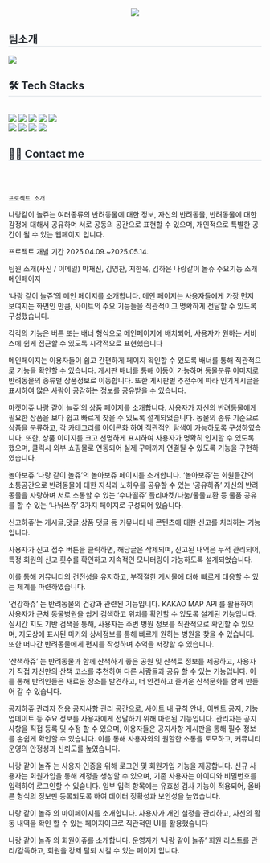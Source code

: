 <div align= "center">
    <img src="https://capsule-render.vercel.app/api?type=soft&color=e8b602&height=120&text=반려동물%20커뮤니티%20나랑같이%20놀쥬&animation=fadeIn&fontColor=000000&fontSize=40" />
    </div>
    <div style="text-align: left;"> 
    <h2 style="border-bottom: 1px solid #d8dee4; color: #282d33;"> 팀소개 </h2>  
    <div style="font-weight: 700; font-size: 15px; text-align: left; color: #282d33;"> <img src="C:\Users\320<li>22\Desktop\github\j.jpg"></li></li></li></li></li></li> </div> 
    </div>
    <div style="text-align: left;">
    <h2 style="border-bottom: 1px solid #d8dee4; color: #282d33;"> 🛠️ Tech Stacks </h2> <br> 
    <div style="margin: ; text-align: left;" "text-align: left;"> <img src="https://img.shields.io/badge/Spring-6DB33F?style=flat&logo=Spring&logoColor=white">
          <img src="https://img.shields.io/badge/Oracle-F80000?style=flat&logo=Oracle&logoColor=white">
          <img src="https://img.shields.io/badge/Notion-000000?style=flat&logo=Notion&logoColor=white">
          <img src="https://img.shields.io/badge/Java-007396?style=flat&logo=Java&logoColor=white">
          <img src="https://img.shields.io/badge/Javascript-F7DF1E?style=flat&logo=Javascript&logoColor=white">
          <br/><img src="https://img.shields.io/badge/jQuery-0769AD?style=flat&logo=jQuery&logoColor=white">
          <img src="https://img.shields.io/badge/Apache Tomcat-F8DC75?style=flat&logo=Apache Tomcat&logoColor=white">
          <img src="https://img.shields.io/badge/CSS3-1572B6?style=flat&logo=CSS3&logoColor=white">
          <img src="https://img.shields.io/badge/HTML5-E34F26?style=flat&logo=HTML5&logoColor=white">
          </div>
    </div>
    <div style="text-align: left;">
    <h2 style="border-bottom: 1px solid #d8dee4; color: #282d33;"> 🧑‍💻 Contact me </h2> <br> 
    <div style="text-align: left;">  </div>  <br> 
    <div style="text-align: left;">  </div> 
    </div>
    

    프로젝트 소개

나랑같이 놀쥬는 여러종류의 반려동물에 대한 정보, 자신의 반려동물, 반려동물에 대한 감정에 대해서 공유하며 서로 공동의 공간으로 표현할 수 있으며, 개인적으로 특별한 공간이 될 수 있는 웹페이지 입니다.

프로젝트 개발 기간
2025.04.09.~2025.05.14.

팀원 소개(사진 / 이메일)
박재진, 김영찬, 지한욱, 김하은
       나랑같이 놀쥬 주요기능 소개
메인페이지

‘나랑 같이 놀쥬’의 메인 페이지를 소개합니다.
메인 페이지는 사용자들에게 가장 먼저 보여지는 화면인 만큼,
사이트의 주요 기능들을 직관적이고 명확하게 전달할 수 있도록 구성했습니다.

각각의 기능은 버튼 또는 배너 형식으로 메인페이지에 배치되어,
사용자가 원하는 서비스에 쉽게 접근할 수 있도록 시각적으로 표현했습니다

메인페이지는 이용자들이 쉽고 간편하게 페이지 확인할 수 있도록 배너를 통해 직관적으로 기능을 확인할 수 있습니다.
게시판 배너를 통해 이동이 가능하며 동물분류 이미지로 반려동물의 종류별 상품정보로 이동합니다.
또한 게시판별 추천수에 따라 인기게시글을 표시하여 많은 사람이 공감하는 정보를 공유받을 수 있습니다.

마켓이쥬
나랑 같이 놀쥬’의 상품 페이지를 소개합니다.
사용자가 자신의 반려동물에게 필요한 상품을 보다 쉽고 빠르게 찾을 수 있도록 설계되었습니다.
동물의 종류 기준으로 상품을 분류하고, 각 카테고리를 아이콘화 하여 직관적인 탐색이 가능하도록 구성하였습니다.
또한, 상품 이미지를 크고 선명하게 표시하여 사용자가 명확히 인지할 수 있도록 했으며, 클릭시 외부 쇼핑몰로 연동되어 실제 구매까지 연결될 수 있도록 기능을 구현하였습니다.

놀아보쥬
‘나랑 같이 놀쥬’의 놀아보쥬 페이지를 소개합니다.
‘놀아보쥬’는 회원들간의 소통공간으로 
반려동물에 대한 지식과 노하우를 공유할 수 있는 ‘공유하쥬’
자신의 반려동물을 자랑하며 서로 소통할 수 있는 ‘수다떨쥬’
플리마켓/나눔/물물교환 등 물품 공유를 할 수 있는 ‘나눠쓰쥬’
3가지 페이지로 구성되어 있습니다.

신고하쥬’는 게시글,댓글,상품 댓글 등 커뮤니티 내 콘텐츠에 대한 신고를 처리하는 기능입니다.

사용자가 신고 접수 버튼을 클릭하면, 해당글은 삭제되며, 신고된 내역은
누적 관리되어, 특정 회원의 신고 횟수를 확인하고 지속적인 모니터링이 가능하도록 설계되었습니다.

이를 통해 커뮤니티의 건전성을 유지하고, 부적절한 게시물에 대해 빠르게 대응할 수 있는 체계를 마련하였습니다.

‘건강하쥬’ 는 반려동물의 건강과 관련된 기능입니다.
KAKAO MAP API 를 활용하여 사용자가 근처 동물병원을 쉽게 검색하고 위치를 확인할 수 있도록 설계된 기능입니다.
실시간 지도 기반 검색을 통해, 사용자는 주변 병원 정보를 직관적으로
 확인할 수 있으며, 
지도상에 표시된 마커와 상세정보를 통해 빠르게 원하는 병원을 찾을 수 있습니다.
또한 떠나간 반려동물에게 편지를 작성하며 추억을 저장할 수 있습니다.

‘산책하쥬’ 는 반려동물과 함께 산책하기 좋은 공원 및 산책로 정보를 제공하고,
사용자가 직접 자신만의 산책 코스를 추천하여 다른 사람들과 공유 할 수 있는 기능입니다.
이를 통해 반려인들은 새로운 장소를 발견하고, 더 안전하고 즐거운 산책문화를 
함께 만들어 갈 수 있습니다.

공지하쥬  관리자 전용 공지사항 관리 공간으로, 사이트 내 규칙 안내, 이벤트 공지, 기능업데이트 등 주요 정보를 사용자에게 전달하기 위해 마련된 기능입니다.
관리자는 공지사항을 직접 등록 및 수정 할 수 있으며, 이용자들은 공지사항 게시판을 통해 필수 정보를 손쉽게 확인할 수 있습니다.
이를 통해 사용자와의 원할한 소통을 토모하고, 커뮤니티 운영의 안정성과 신뢰도를 높였습니다.

나랑 같이 놀쥬 는 사용자 인증을 위해 로그인 및 회원가입 기능을 제공합니다.
신규 사용자는 회원가입을 통해 계정을 생성할 수 있으며,
기존 사용자는 아이디와  비밀번호를 입력하여 로그인할 수 있습니다.
일부 입력 항목에는 유효성 검사 기능이 적용되어, 올바른 형식의 정보만 등록되도록 하여 데이터 정확성과 보안성을 높였습니다. 

나랑 같이 놀쥬 의 마이페이지를 소개합니다.
사용자가 개인 설정을 관리하고, 자신의 활동 내역을 
확인 할 수 있는 페이지이므로 직관적인 UI를 활용했습니다

나랑 같이 놀쥬 의 회원이쥬를 소개합니다.
운영자가  ‘나랑 같이 놀쥬’ 회원 리스트를 관리/감독하고,
회원을 강제 탈퇴 시킬 수 있는 페이지 입니다. 

    













